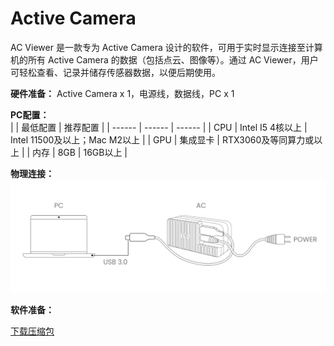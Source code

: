 # Active Camera  

AC Viewer 是一款专为 Active Camera 设计的软件，可用于实时显示连接至计算机的所有 Active Camera 的数据（包括点云、图像等）。通过 AC Viewer，用户可轻松查看、记录并储存传感器数据，以便后期使用。  

**硬件准备：** Active Camera x 1，电源线，数据线，PC x 1  

**PC配置：**  
|    | 最低配置  | 推荐配置 |
| ------ | ------ | ------ |
| CPU | Intel I5 4核以上 | Intel 11500及以上；Mac M2以上 |
| GPU | 集成显卡 | RTX3060及等同算力或以上 |
| 内存 | 8GB | 16GB以上 |

**物理连接：**
![图片alt](../image/output.png)  

**软件准备：**  
<!-- <a href="https://www.livoxtech.com/3296f540ecf5458a8829e01cf429798e/downloads/Livox%20%E7%82%B9%E4%BA%91%E7%89%B9%E6%80%A7.pdf" target="_blank">文件</a> -->

<!-- [下载文件](https://www.livoxtech.com/3296f540ecf5458a8829e01cf429798e/downloads/Livox%20%E7%82%B9%E4%BA%91%E7%89%B9%E6%80%A7.pdf)   -->

[下载压缩包](https://terra-1-g.djicdn.com/65c028cd298f4669a7f0e40e50ba1131/Download/update/Livox%20Viewer%200.8.0.7z)  
